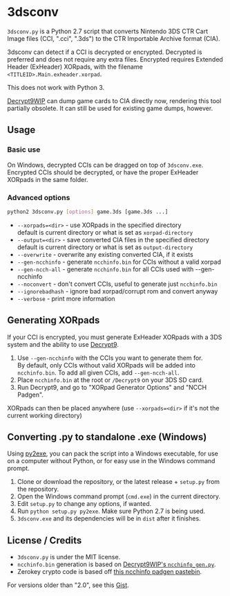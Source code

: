 # 3dsconv
`3dsconv.py` is a Python 2.7 script that converts Nintendo 3DS CTR Cart Image files (CCI, ".cci", ".3ds") to the CTR Importable Archive format (CIA).

3dsconv can detect if a CCI is decrypted or encrypted. Decrypted is preferred and does not require any extra files. Encrypted requires Extended Header (ExHeader) XORpads, with the filename `<TITLEID>.Main.exheader.xorpad`.

This does not work with Python 3.

[Decrypt9WIP](https://github.com/d0k3/Decrypt9WIP) can dump game cards to CIA directly now, rendering this tool partially obsolete. It can still be used for existing game dumps, however.

## Usage
### Basic use
On Windows, decrypted CCIs can be dragged on top of `3dsconv.exe`. Encrypted CCIs should be decrypted, or have the proper ExHeader XORpads in the same folder.

### Advanced options
```bash
python2 3dsconv.py [options] game.3ds [game.3ds ...]
```
* `--xorpads=<dir>` - use XORpads in the specified directory  
  default is current directory or what is set as `xorpad-directory`
* `--output=<dir>` - save converted CIA files in the specified directory  
  default is current directory or what is set as `output-directory`
* `--overwrite` - overwrite any existing converted CIA, if it exists
* `--gen-ncchinfo` - generate `ncchinfo.bin` for CCIs without a valid xorpad
* `--gen-ncch-all` - generate `ncchinfo.bin` for all CCIs
  used with --gen-ncchinfo
* `--noconvert` - don't convert CCIs, useful to generate just `ncchinfo.bin`
* `--ignorebadhash` - ignore bad xorpad/corrupt rom and convert anyway
* `--verbose` - print more information

## Generating XORpads
If your CCI is encrypted, you must generate ExHeader XORpads with a 3DS system and the ability to use [Decrypt9](https://github.com/d0k3/Decrypt9WIP).

1. Use `--gen-ncchinfo` with the CCIs you want to generate them for.  
   By default, only CCIs without valid XORpads will be added into `ncchinfo.bin`. To add all given CCIs, add `--gen-ncch-all`.
2. Place `ncchinfo.bin` at the root or `/Decrypt9` on your 3DS SD card.
3. Run Decrypt9, and go to "XORpad Generator Options" and "NCCH Padgen".

XORpads can then be placed anywhere (use `--xorpads=<dir>` if it's not the current working directory)

## Converting .py to standalone .exe (Windows)
Using [py2exe](http://www.py2exe.org/), you can pack the script into a Windows executable, for use on a computer without Python, or for easy use in the Windows command prompt.

1. Clone or download the repository, or the latest release + `setup.py` from the repository.
2. Open the Windows command prompt (`cmd.exe`) in the current directory.
3. Edit `setup.py` to change any options, if wanted.
4. Run `python setup.py py2exe`. Make sure Python 2.7 is being used.
5. `3dsconv.exe` and its dependencies will be in `dist` after it finishes.

## License / Credits
* `3dsconv.py` is under the MIT license.
* `ncchinfo.bin` generation is based on [Decrypt9WIP's `ncchinfo_gen.py`](https://github.com/d0k3/Decrypt9WIP/blob/master/scripts/ncchinfo_gen.py).
* Zerokey crypto code is based off [this ncchinfo padgen pastebin](http://pastebin.com/K3pVsnkq).

For versions older than "2.0", see this [Gist](https://gist.github.com/ihaveamac/dfc01fa09483c275f72ad69cd7e8080f).
